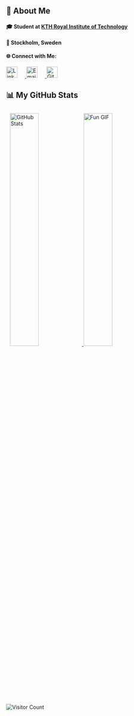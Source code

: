 ## 📄 About Me

#### 🎓 Student at [KTH Royal Institute of Technology](https://www.kth.se)
#### 📍 Stockholm, Sweden
#### 🌐 Connect with Me:
<p align="left" style="padding:0;">
  <a href="https://www.linkedin.com/in/emma-johansson2" target="_blank">
    <img src="https://img.icons8.com/metro/40/00d7ff/linkedin.png" alt="LinkedIn" style="width:30px; height:30px; margin-right: 20px;"/>
  </a>
  <a href="mailto:emmamhm2@gmail.com" target="_blank">
    <img src="https://img.icons8.com/ios/40/00d7ff/mail.png" alt="Email" style="width:30px; height:30px; margin-right: 20px;"/>
  </a>
  <a href="https://github.com/EmmaJson" target="_blank">
    <img src="https://img.icons8.com/glyph-neue/40/00d7ff/github.png" alt="GitHub" style="width:30px; height:30px;"/>
  </a>
</p>

## 📊 My GitHub Stats

<!--  <img align="left" width="20%" src="https://media1.tenor.com/m/-qBsG1HwR4oAAAAC/cat-dance-dancing-cat.gif" alt="Dancing Cat" /> -->

<p align="left" style="padding:10;">
  <a href="https://github.com/EmmaJson">
    <img width="40%" src="https://github-readme-stats.vercel.app/api?username=EmmaJson&theme=great-gatsby&bg_color=000000&title_color=00d7ff&text_color=00d7ff&icon_color=00d7ff&hide_border=true&border_radius=0" alt="GitHub Stats" />
  </a>
  
  <img width="40%" src="https://i.imgur.com/Gbxx90A.gif" alt="Fun GIF">
</p>

![Visitor Count](https://komarev.com/ghpvc/?username=EmmaJson&color=00d7ff&label=Profile+Visitors&style=for-the-badge&abbreviated=true)
